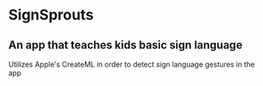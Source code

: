 # SignSprouts
## An app that teaches kids basic sign language
Utilizes Apple's CreateML in order to detect sign language gestures in the app
